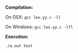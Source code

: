 **Compilation:**

On OSX: `gcc lex.yy.c -ll`

On Windows: `gcc lex.yy.c -lfl`

**Execution:**

`./a.out test`